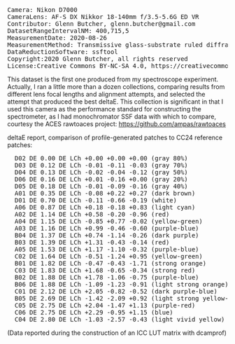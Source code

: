 <pre>
Camera: Nikon D7000
CameraLens: AF-S DX Nikkor 18-140mm f/3.5-5.6G ED VR
Contributor: Glenn Butcher, glenn.butcher@gmail.com
DatasetRangeIntervalNM: 400,715,5
MeasurementDate: 2020-08-26
MeasurementMethod: Transmissive glass-substrate ruled diffraction grating spectroscope, single-image
DataReductionSoftware: ssftool
Copyright:2020 Glenn Butcher, all rights reserved
License:Creative Commons BY-NC-SA 4.0, https://creativecommons.org/licenses/by-nc-sa/4.0/legalcode
</pre>

This dataset is the first one produced from my spectroscope experiment.  Actually, I ran a little more than a dozen collections, comparing results from different lens focal lengths and alignment attempts, and selected the attempt that produced the best deltaE. This collection is significant in that I used this camera as the performance standard for constructing the spectrometer, as I had monochromator SSF data with which to compare, courtesy the ACES rawtoaces project: https://github.com/ampas/rawtoaces

deltaE report, comparison of profile-generated patches to CC24 reference patches:
<pre>
  D02 DE 0.00 DE LCh +0.00 +0.00 +0.00 (gray 80%)
  D03 DE 0.12 DE LCh -0.01 -0.11 -0.03 (gray 70%)
  D04 DE 0.13 DE LCh -0.02 -0.04 -0.12 (gray 50%)
  D06 DE 0.16 DE LCh +0.01 -0.16 +0.00 (gray 20%)
  D05 DE 0.18 DE LCh -0.01 -0.09 -0.16 (gray 40%)
  A01 DE 0.35 DE LCh -0.08 +0.22 +0.27 (dark brown)
  D01 DE 0.70 DE LCh -0.11 -0.66 -0.19 (white)
  A06 DE 0.87 DE LCh +0.18 -0.18 +0.83 (light cyan)
  A02 DE 1.14 DE LCh +0.58 -0.20 -0.96 (red)
  A04 DE 1.15 DE LCh -0.85 +0.77 -0.02 (yellow-green)
  A03 DE 1.16 DE LCh +0.99 -0.46 -0.60 (purple-blue)
  B04 DE 1.37 DE LCh +0.74 -1.14 -0.26 (dark purple)
  B03 DE 1.39 DE LCh +1.31 -0.43 -0.14 (red)
  A05 DE 1.53 DE LCh +1.17 -1.10 -0.32 (purple-blue)
  C02 DE 1.64 DE LCh -0.51 -1.24 +0.95 (yellow-green)
  B01 DE 1.82 DE LCh -0.47 -0.43 -1.71 (strong orange)
  C03 DE 1.83 DE LCh +1.68 -0.65 -0.34 (strong red)
  B02 DE 1.88 DE LCh +1.78 -1.06 -0.75 (purple-blue)
  B06 DE 1.88 DE LCh -1.09 -1.23 -0.91 (light strong orange)
  C01 DE 2.12 DE LCh +2.05 -0.82 -0.52 (dark purple-blue)
  B05 DE 2.69 DE LCh -1.42 -2.09 +0.92 (light strong yellow-green)
  C05 DE 2.75 DE LCh +2.04 -1.47 +1.13 (purple-red)
  C06 DE 2.75 DE LCh +2.29 -0.95 +1.15 (blue)
  C04 DE 2.80 DE LCh -1.03 -2.57 -0.43 (light vivid yellow)
</pre>
(Data reported during the construction of an ICC LUT matrix with dcamprof)


